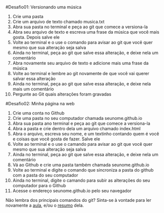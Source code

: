 #Desafio01: Versionando uma música

1. Crie uma pasta
2. Crie um arquivo de texto chamado musica.txt
3. Abra sua pasta no terminal e peça ao git que comece a versiona-la
4. Abra seu arquivo de texto e escreva uma frase da música que você mais gosta. Depois salve ele
5. Volte ao terminal e o use o comando para avisar ao git que você quer mesmo que sua alteração seja salva
6. Ainda no terminal, peça ao git que salve essa alteração, e deixe nela um comentário
7. Abra novamente seu arquivo de texto e adicione mais uma frase da música
8. Volte ao terminal e lembre ao git novamente de que você vai querer salvar essa alteração
9. Ainda no terminal, peça ao git que salve essa alteração, e deixe nela mais um comentário
10. Pergunte ao Git quais alterações foram gravadas

#Desafio02: Minha página na web

1. Crie uma conta no Github
2. Crie uma pasta no seu computador chamada seunome.github.io
3. Abra sua pasta ano terminal e peça ao git que comece a versiona-la
4. Abra a pasta e crie dentro dela um arquivo chamado index.html
5. Abra o arquivo, escreva seu nome, e um textinho contando quem é você e coisas que você gosta de fazer. Salve ele
6. Volte ao terminal e o use o camando para avisar ao git que você quer mesmo que sua alteração seja salva
7. Ainda no terminal, peça ao git que salve essa alteração, e deixe nela um comentário
8. Vá ao Github e crie uma pasta também chamada seunome.github.io
9. Volte ao terminal e digite o comando que sincroniza a pasta do github com a pasta do seu computador
10. Ainda no terminal, digite o camando para subir as alterações do seu computador para o Github
11. Acesse o endereço seunome.github.io pelo seu navegador

Não lembra dos principais comandos do git? Sinta-se à vontade para ler novamente a [aula](../aula03/aula.md), e/ou o [resumo](../aula21/resumo.md) dela. 